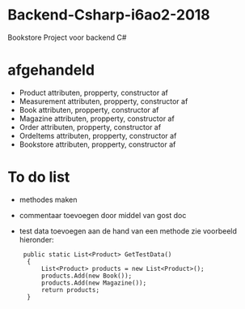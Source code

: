 # Backend-Csharp-i6ao2-2018
Bookstore Project voor backend C#

# afgehandeld
- Product attributen, propperty, constructor af
- Measurement attributen, propperty, constructor af
- Book attributen, propperty, constructor af
- Magazine attributen, propperty, constructor af
- Order attributen, propperty, constructor af
- OrdeItems attributen, propperty, constructor af
- Bookstore attributen, propperty, constructor af

# To do list
- methodes maken
- commentaar toevoegen door middel van gost doc
- test data toevoegen aan de hand van een methode zie voorbeeld hieronder:

       public static List<Product> GetTestData()
        {
            List<Product> products = new List<Product>();
            products.Add(new Book());
            products.Add(new Magazine());
            return products;
        }
        

